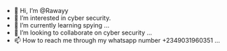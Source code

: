 - 👋 Hi, I’m @Rawayy
- 👀 I’m interested in cyber security.
- 🌱 I’m currently learning spying ...
- 💞️ I’m looking to collaborate on cyber security  ...
- 📫 How to reach me through my whatsapp number +2349031960351 ...

<!---
Rawayy/Rawayy is a ✨ special ✨ repository because its `README.md` (this file) appears on your GitHub profile.
You can click the Preview link to take a look at your changes.
--->
